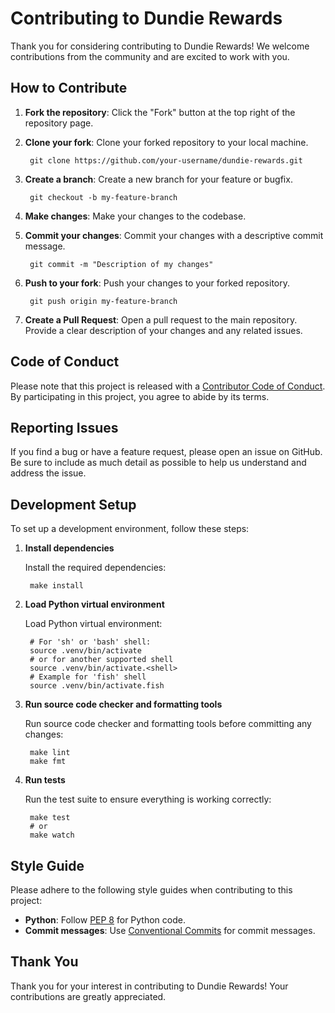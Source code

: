 # Contributing to Dundie Rewards

Thank you for considering contributing to Dundie Rewards! We welcome contributions from the community and are excited to work with you.

## How to Contribute

1. **Fork the repository**: Click the "Fork" button at the top right of the repository page.
1. **Clone your fork**: Clone your forked repository to your local machine.

        git clone https://github.com/your-username/dundie-rewards.git

1. **Create a branch**: Create a new branch for your feature or bugfix.

        git checkout -b my-feature-branch

1. **Make changes**: Make your changes to the codebase.
1. **Commit your changes**: Commit your changes with a descriptive commit message.

        git commit -m "Description of my changes"

1. **Push to your fork**: Push your changes to your forked repository.

        git push origin my-feature-branch

1. **Create a Pull Request**: Open a pull request to the main repository. Provide a clear description of your changes and any related issues.

## Code of Conduct

Please note that this project is released with a [Contributor Code of Conduct](code_of_conduct.md). By participating in this project, you agree to abide by its terms.

## Reporting Issues

If you find a bug or have a feature request, please open an issue on GitHub. Be sure to include as much detail as possible to help us understand and address the issue.

## Development Setup

To set up a development environment, follow these steps:

1. **Install dependencies**

    Install the required dependencies:

        make install

1. **Load Python virtual environment**

    Load Python virtual environment:

        # For 'sh' or 'bash' shell:
        source .venv/bin/activate
        # or for another supported shell
        source .venv/bin/activate.<shell>
        # Example for 'fish' shell
        source .venv/bin/activate.fish

1. **Run source code checker and formatting tools**

    Run source code checker and formatting tools before committing any changes:

        make lint
        make fmt

1. **Run tests**

   Run the test suite to ensure everything is working correctly:

        make test
        # or
        make watch

## Style Guide

Please adhere to the following style guides when contributing to this project:

- **Python**: Follow [PEP 8](https://www.python.org/dev/peps/pep-0008/) for Python code.
- **Commit messages**: Use [Conventional Commits](https://www.conventionalcommits.org/en/v1.0.0/) for commit messages.

## Thank You

Thank you for your interest in contributing to Dundie Rewards! Your contributions are greatly appreciated.

[//]: # (This document uses the workaround mentioned in: https://stackoverflow.com/questions/57366489/code-block-in-a-numbered-list-messes-up-numbering-python-markdown-mkdocs)
